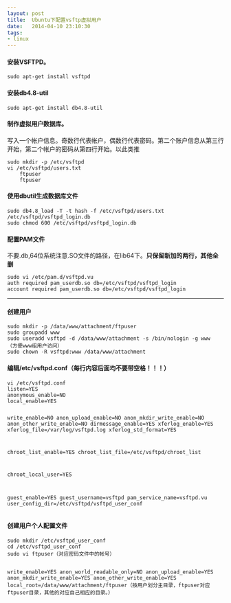```yaml
---
layout: post
title:  Ubuntu下配置vsftp虚拟用户
date:   2014-04-10 23:10:30
tags:
- linux 
---
```


<h4 id="vsftpd">安装VSFTPD。</h4>
<p><code>sudo apt-get install vsftpd</code></p>
<h4 id="db48-util">安装db4.8-util</h4>
<p><code>sudo apt-get install db4.8-util</code></p>
<h4 id="">制作虚拟用户数据库。</h4>
<p>写入一个帐户信息。奇数行代表帐户，偶数行代表密码。第二个账户信息从第三行开始，第二个帐户的密码从第四行开始。以此类推 </p>
<pre><code>sudo mkdir -p /etc/vsftpd
vi /etc/vsftpd/users.txt
    ftpuser
    ftpuser
</code></pre>

<h4 id="dbutil">使用dbutil生成数据库文件</h4>
<pre><code>sudo db4.8_load -T -t hash -f /etc/vsftpd/users.txt /etc/vsftpd/vsftpd_login.db
sudo chmod 600 /etc/vsftpd/vsftpd_login.db
</code></pre>

<h4 id="pam">配置PAM文件</h4>
<p>不要.db,64位系统注意.SO文件的路径，在lib64下。<strong>只保留新加的两行，其他全删</strong></p>
<pre><code>sudo vi /etc/pam.d/vsftpd.vu
auth required pam_userdb.so db=/etc/vsftpd/vsftpd_login
account required pam_userdb.so db=/etc/vsftpd/vsftpd_login
</code></pre>

<hr />
<h4 id="_1">创建用户</h4>
<pre><code>sudo mkdir -p /data/www/attachment/ftpuser
sudo groupadd www
sudo useradd vsftpd -d /data/www/attachment -s /bin/nologin -g www    （方便www组用户访问）
sudo chown -R vsftpd:www /data/www/attachment
</code></pre>

<h4 id="etcvsftpdconf">编辑/etc/vsftpd.conf（每行内容后面均不要带空格！！！）</h4>
<pre><code>vi /etc/vsftpd.conf
listen=YES
anonymous_enable=NO
local_enable=YES

write_enable=NO
anon_upload_enable=NO
anon_mkdir_write_enable=NO
anon_other_write_enable=NO
dirmessage_enable=YES
xferlog_enable=YES
xferlog_file=/var/log/vsftpd.log
xferlog_std_format=YES

chroot_list_enable=YES
chroot_list_file=/etc/vsftpd/chroot_list

chroot_local_user=YES

guest_enable=YES
guest_username=vsftpd
pam_service_name=vsftpd.vu
user_config_dir=/etc/vsftpd/vsftpd_user_conf
</code></pre>

<h4 id="_2">创建用户个人配置文件</h4>
<pre><code>sudo mkdir /etc/vsftpd_user_conf
cd /etc/vsftpd_user_conf
sudo vi ftpuser（对应密码文件中的帐号）

write_enable=YES
anon_world_readable_only=NO
anon_upload_enable=YES
anon_mkdir_write_enable=YES
anon_other_write_enable=YES
local_root=/data/www/attachment/ftpuser（按用户划分主目录，ftpuser对应ftpuser目录，其他的对应自己相应的目录。）
</code></pre>